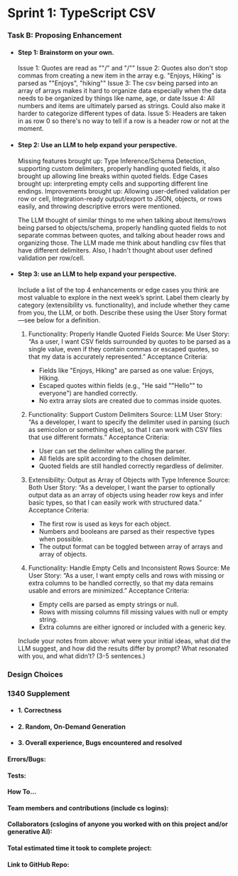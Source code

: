 # Sprint 1: TypeScript CSV

### Task B: Proposing Enhancement

- #### Step 1: Brainstorm on your own.
    Issue 1: Quotes are read as ""/" and "/""
    Issue 2: Quotes also don't stop commas from creating a new item in the array
        e.g. "Enjoys, Hiking" is parsed as "\"Enjoys", "hiking\""
    Issue 3: The csv being parsed into an array of arrays makes it hard to organize data
        especially when the data needs to be organized by things like name, age, or date
    Issue 4: All numbers and items are ultimately parsed as strings. Could also make
        it harder to categorize different types of data.
    Issue 5: Headers are taken in as row 0 so there's no way to tell if a row is a
        header row or not at the moment.
- #### Step 2: Use an LLM to help expand your perspective.
    Missing features brought up: Type Inference/Schema Detection, supporting custom delimiters, properly handling quoted fields, it also brought up allowing line breaks within quoted fields.
    Edge Cases brought up: interpreting empty cells and supporting different line endings.
    Improvements brought up: Allowing user-defined validation per row or cell, Integration-ready output/export to JSON, objects, or rows easily, and throwing descriptive errors were mentioned.

    The LLM thought of similar things to me when talking about items/rows being parsed to objects/schema, properly handling quoted fields to not separate commas between quotes, and talking about header rows and organizing those.
    The LLM made me think about handling csv files that have different delimiters. Also, I hadn't thought about user defined validation per row/cell.
- #### Step 3: use an LLM to help expand your perspective.

    Include a list of the top 4 enhancements or edge cases you think are most valuable to explore in the next week’s sprint. Label them clearly by category (extensibility vs. functionality), and include whether they came from you, the LLM, or both. Describe these using the User Story format—see below for a definition. 

    1. Functionality: Properly Handle Quoted Fields
        Source: Me
        User Story:
        “As a user, I want CSV fields surrounded by quotes to be parsed as a single value, even if they contain commas or escaped quotes, so that my data is accurately represented.”
        Acceptance Criteria:
         - Fields like "Enjoys, Hiking" are parsed as one value: Enjoys, Hiking.
         - Escaped quotes within fields (e.g., "He said ""Hello"" to everyone") are handled correctly.
         - No extra array slots are created due to commas inside quotes.
    
    2. Functionality: Support Custom Delimiters
        Source: LLM
        User Story:
        “As a developer, I want to specify the delimiter used in parsing (such as semicolon or something else), so that I can work with CSV files that use different formats.”
        Acceptance Criteria:
         - User can set the delimiter when calling the parser.
         - All fields are split according to the chosen delimiter.
         - Quoted fields are still handled correctly regardless of delimiter.

    3. Extensibility: Output as Array of Objects with Type Inference
        Source: Both
        User Story:
        “As a developer, I want the parser to optionally output data as an array of objects using header row keys and infer basic types, so that I can easily work with structured data.”
        Acceptance Criteria:
         - The first row is used as keys for each object.
         - Numbers and booleans are parsed as their respective types when possible.
         - The output format can be toggled between array of arrays and array of objects.

    4. Functionality: Handle Empty Cells and Inconsistent Rows
        Source: Me
        User Story:
        “As a user, I want empty cells and rows with missing or extra columns to be handled correctly, so that my data remains usable and errors are minimized.”
        Acceptance Criteria:
         - Empty cells are parsed as empty strings or null.
         - Rows with missing columns fill missing values with null or empty string.
         - Extra columns are either ignored or included with a generic key.



    Include your notes from above: what were your initial ideas, what did the LLM suggest, and how did the results differ by prompt? What resonated with you, and what didn’t? (3-5 sentences.) 

### Design Choices

### 1340 Supplement

- #### 1. Correctness

- #### 2. Random, On-Demand Generation

- #### 3. Overall experience, Bugs encountered and resolved
#### Errors/Bugs:
#### Tests:
#### How To…

#### Team members and contributions (include cs logins):

#### Collaborators (cslogins of anyone you worked with on this project and/or generative AI):
#### Total estimated time it took to complete project:
#### Link to GitHub Repo:  
